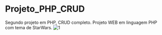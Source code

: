 # Projeto_PHP_CRUD
Segundo projeto em PHP, CRUD completo. 
Projeto WEB em linguagem PHP com tema de StarWars.
![1](https://github.com/Nineyamichan/Projeto_Final_PHP/assets/50326575/ea25a79e-bbf0-4365-8578-92596d6e5c2d)
